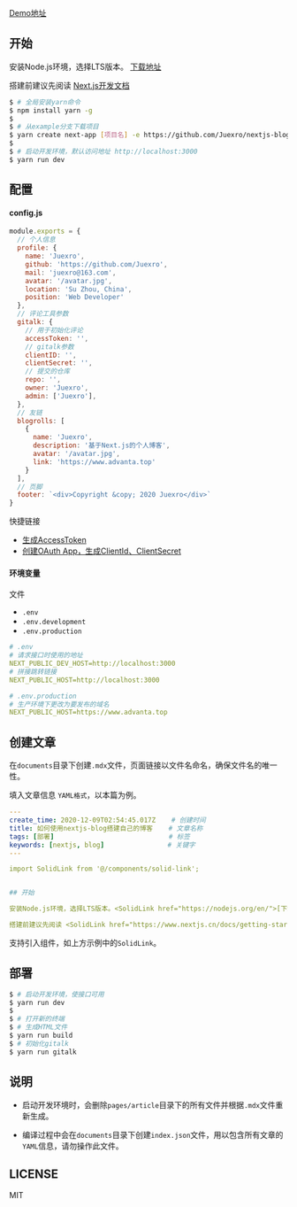 [Demo地址](https://www.advanta.top)

## 开始

安装Node.js环境，选择LTS版本。 [下载地址](https://nodejs.org/en/)

搭建前建议先阅读 [Next.js开发文档](https://www.nextjs.cn/docs/getting-started)

```bash
$ # 全局安装yarn命令
$ npm install yarn -g
$
$ # 从example分支下载项目
$ yarn create next-app [项目名] -e https://github.com/Juexro/nextjs-blog.git/example
$
$ # 启动开发环境，默认访问地址 http://localhost:3000
$ yarn run dev
```

## 配置

#### config.js
```js
module.exports = {
  // 个人信息
  profile: {
    name: 'Juexro',
    github: 'https://github.com/Juexro',
    mail: 'juexro@163.com',
    avatar: '/avatar.jpg',
    location: 'Su Zhou, China',
    position: 'Web Developer'
  },
  // 评论工具参数
  gitalk: {
    // 用于初始化评论
    accessToken: '',
    // gitalk参数
    clientID: '',
    clientSecret: '',
    // 提交的仓库
    repo: '',
    owner: 'Juexro',
    admin: ['Juexro'],
  },
  // 友链
  blogrolls: [
    {
      name: 'Juexro',
      description: '基于Next.js的个人博客',
      avatar: '/avatar.jpg',
      link: 'https://www.advanta.top'
    }
  ],
  // 页脚
  footer: `<div>Copyright &copy; 2020 Juexro</div>`
}
```

快捷链接
  + [生成AccessToken](https://github.com/settings/tokens)
  + [创建OAuth App，生成ClientId、ClientSecret](https://github.com/settings/developers)

#### 环境变量

文件
 + `.env`
 + `.env.development`
 + `.env.production`

```yaml
# .env
# 请求接口时使用的地址
NEXT_PUBLIC_DEV_HOST=http://localhost:3000
# 拼接跳转链接
NEXT_PUBLIC_HOST=http://localhost:3000

# .env.production
# 生产环境下更改为要发布的域名
NEXT_PUBLIC_HOST=https://www.advanta.top
```


## 创建文章

在`documents`目录下创建`.mdx`文件，页面链接以文件名命名，确保文件名的唯一性。

填入文章信息 `YAML格式`，以本篇为例。
```yaml
---
create_time: 2020-12-09T02:54:45.017Z    # 创建时间
title: 如何使用nextjs-blog搭建自己的博客    # 文章名称
tags: [部署]                             # 标签
keywords: [nextjs, blog]                # 关键字
---

import SolidLink from '@/components/solid-link';


## 开始

安装Node.js环境，选择LTS版本。<SolidLink href="https://nodejs.org/en/">[下载地址]</SolidLink>

搭建前建议先阅读 <SolidLink href="https://www.nextjs.cn/docs/getting-started">Next.js开发文档</SolidLink>
```

支持引入组件，如上方示例中的`SolidLink`。

## 部署

```bash
$ # 启动开发环境，使接口可用
$ yarn run dev
$ 
$ # 打开新的终端
$ # 生成HTML文件
$ yarn run build
$ # 初始化gitalk
$ yarn run gitalk
```

## 说明

+ 启动开发环境时，会删除`pages/article`目录下的所有文件并根据`.mdx`文件重新生成。

+ 编译过程中会在`documents`目录下创建`index.json`文件，用以包含所有文章的`YAML`信息，请勿操作此文件。

## LICENSE

MIT